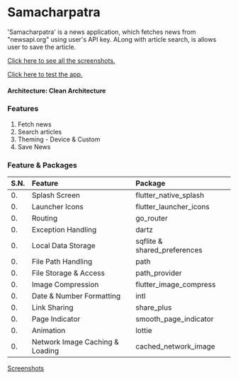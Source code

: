 # Samacharpatra

'Samacharpatra' is a news application, which fetches news from "newsapi.org" using user's API key.
ALong with article search, is allows user to save the article.

[Click here to see all the screenshots.](https://drive.google.com/drive/folders/1yZ9tAM3wKPEHLMRW6u6_HCfNeVZ5ucng?usp=sharing)

[Click here to test the app.](https://drive.google.com/drive/folders/1nWJ7EZhC_7BthsJOyhR6s9-yi9GT4tSO?usp=sharing)

#### Architecture: Clean Architecture

### Features

1. Fetch news
2. Search articles
3. Theming - Device & Custom
4. Save News

### Feature & Packages

| S.N. | Feature                         | Package                      |
|:-----|:--------------------------------|:-----------------------------|
| 0.   | Splash Screen                   | flutter_native_splash        |
| 0.   | Launcher Icons                  | flutter_launcher_icons       |
| 0.   | Routing                         | go_router                    |
| 0.   | Exception Handling              | dartz                        |
| 0.   | Local Data Storage              | sqflite & shared_preferences |
| 0.   | File Path Handling              | path                         |
| 0.   | File Storage & Access           | path_provider                |
| 0.   | Image Compression               | flutter_image_compress       |
| 0.   | Date & Number Formatting        | intl                         |
| 0.   | Link Sharing                    | share_plus                   |
| 0.   | Page Indicator                  | smooth_page_indicator        |
| 0.   | Animation                       | lottie                       |
| 0.   | Network Image Caching & Loading | cached_network_image         |

[Screenshots](https://drive.google.com/drive/folders/1nWJ7EZhC_7BthsJOyhR6s9-yi9GT4tSO?usp=sharing)